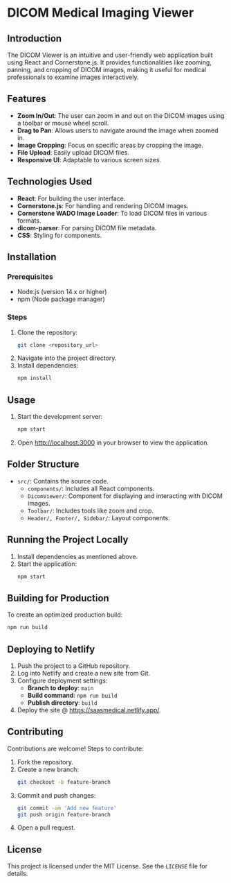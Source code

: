 
# DICOM Medical Imaging Viewer

## Introduction
The DICOM Viewer is an intuitive and user-friendly web application built using React and Cornerstone.js. It provides functionalities like zooming, panning, and cropping of DICOM images, making it useful for medical professionals to examine images interactively.

## Features
- **Zoom In/Out**: The user can zoom in and out on the DICOM images using a toolbar or mouse wheel scroll.
- **Drag to Pan**: Allows users to navigate around the image when zoomed in.
- **Image Cropping**: Focus on specific areas by cropping the image.
- **File Upload**: Easily upload DICOM files.
- **Responsive UI**: Adaptable to various screen sizes.

## Technologies Used
- **React**: For building the user interface.
- **Cornerstone.js**: For handling and rendering DICOM images.
- **Cornerstone WADO Image Loader**: To load DICOM files in various formats.
- **dicom-parser**: For parsing DICOM file metadata.
- **CSS**: Styling for components.

## Installation
### Prerequisites
- Node.js (version 14.x or higher)
- npm (Node package manager)

### Steps
1. Clone the repository:
   ```bash
   git clone <repository_url>
   ```
2. Navigate into the project directory.
3. Install dependencies:
   ```bash
   npm install
   ```

## Usage
1. Start the development server:
   ```bash
   npm start
   ```
2. Open [http://localhost:3000](http://localhost:3000) in your browser to view the application.

## Folder Structure
- `src/`: Contains the source code.
  - `components/`: Includes all React components.
  - `DicomViewer/`: Component for displaying and interacting with DICOM images.
  - `Toolbar/`: Includes tools like zoom and crop.
  - `Header/, Footer/, Sidebar/`: Layout components.

## Running the Project Locally
1. Install dependencies as mentioned above.
2. Start the application:
   ```bash
   npm start
   ```

## Building for Production
To create an optimized production build:
```bash
npm run build
```

## Deploying to Netlify
1. Push the project to a GitHub repository.
2. Log into Netlify and create a new site from Git.
3. Configure deployment settings:
   - **Branch to deploy**: `main`
   - **Build command**: `npm run build`
   - **Publish directory**: `build`
4. Deploy the site @ https://saasmedical.netlify.app/.

## Contributing
Contributions are welcome! Steps to contribute:
1. Fork the repository.
2. Create a new branch:
   ```bash
   git checkout -b feature-branch
   ```
3. Commit and push changes:
   ```bash
   git commit -am 'Add new feature'
   git push origin feature-branch
   ```
4. Open a pull request.

## License
This project is licensed under the MIT License. See the `LICENSE` file for details.
